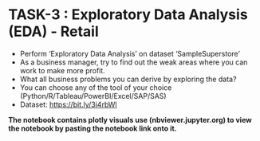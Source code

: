 # TASK-3 : Exploratory Data Analysis (EDA) - Retail

- Perform ‘Exploratory Data Analysis’ on dataset ‘SampleSuperstore’ 
- As a business manager, try to find out the weak areas where you can 
work to make more profit. 
- What all business problems you can derive by exploring the data? 
- You can choose any of the tool of your choice 
(Python/R/Tableau/PowerBI/Excel/SAP/SAS) 
- Dataset: https://bit.ly/3i4rbWl




**The notebook contains plotly visuals use (nbviewer.jupyter.org) to view the notebook by pasting the notebook link onto it.**
